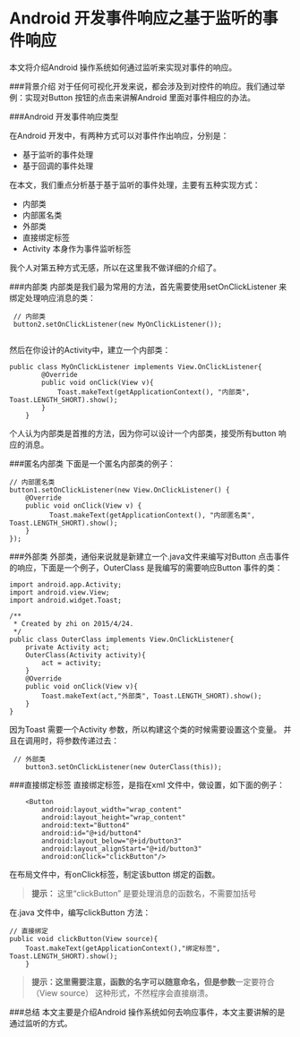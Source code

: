 # Android 开发事件响应之基于监听的事件响应



本文将介绍Android 操作系统如何通过监听来实现对事件的响应。


###背景介绍
对于任何可视化开发来说，都会涉及到对控件的响应。我们通过举例：实现对Button 按钮的点击来讲解Android 里面对事件相应的办法。



###Android 开发事件响应类型

在Android 开发中，有两种方式可以对事件作出响应，分别是：
- 基于监听的事件处理
- 基于回调的事件处理

在本文，我们重点分析基于基于监听的事件处理，主要有五种实现方式：
- 内部类
- 内部匿名类
- 外部类
- 直接绑定标签
- Activity  本身作为事件监听标签

我个人对第五种方式无感，所以在这里我不做详细的介绍了。

###内部类
内部类是我们最为常用的方法，首先需要使用setOnClickListener 来绑定处理响应消息的类：
```
 // 内部类
 button2.setOnClickListener(new MyOnClickListener());
 
```
然后在你设计的Activity中，建立一个内部类：
```
public class MyOnClickListener implements View.OnClickListener{
        @Override
        public void onClick(View v){
            Toast.makeText(getApplicationContext(), "内部类", 		    Toast.LENGTH_SHORT).show();
        }
    }
```

个人认为内部类是首推的方法，因为你可以设计一个内部类，接受所有button 响应的消息。


###匿名内部类
下面是一个匿名内部类的例子：
```
// 内部匿名类
button1.setOnClickListener(new View.OnClickListener() {
    @Override
    public void onClick(View v) {
          Toast.makeText(getApplicationContext(), "内部匿名类", Toast.LENGTH_SHORT).show();
    }
});
```
###外部类
外部类，通俗来说就是新建立一个.java文件来编写对Button 点击事件的响应，下面是一个例子，OuterClass 是我编写的需要响应Button 事件的类：
```
import android.app.Activity;
import android.view.View;
import android.widget.Toast;

/**
 * Created by zhi on 2015/4/24.
 */
public class OuterClass implements View.OnClickListener{
    private Activity act;
    OuterClass(Activity activity){
        act = activity;
    }
    @Override
    public void onClick(View v){
        Toast.makeText(act,"外部类", Toast.LENGTH_SHORT).show();
    }
}
```
因为Toast 需要一个Activity 参数，所以构建这个类的时候需要设置这个变量。
并且在调用时，将参数传递过去：
```
 // 外部类
    button3.setOnClickListener(new OuterClass(this));
```

###直接绑定标签
直接绑定标签，是指在xml 文件中，做设置，如下面的例子：
```
    <Button
        android:layout_width="wrap_content"
        android:layout_height="wrap_content"
        android:text="Button4"
        android:id="@+id/button4"
        android:layout_below="@+id/button3"
        android:layout_alignStart="@+id/button3"
        android:onClick="clickButton"/>
```
在布局文件中，有onClick标签，制定该button 绑定的函数。
> **提示：** 这里“clickButton” 是要处理消息的函数名，不需要加括号

在.java 文件中，编写clickButton 方法：
```
// 直接绑定
public void clickButton(View source){
    Toast.makeText(getApplicationContext(),"绑定标签", Toast.LENGTH_SHORT).show();
    }
```
> **提示：**这里需要注意，函数的名字可以随意命名，但是**参数**一定要符合（View source） 这种形式，不然程序会直接崩溃。

###总结
本文主要是介绍Android 操作系统如何去响应事件，本文主要讲解的是通过监听的方式。

